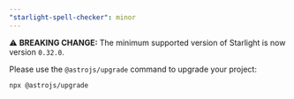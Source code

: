 ```yaml
---
"starlight-spell-checker": minor
---
```


⚠️ **BREAKING CHANGE:** The minimum supported version of Starlight is now version `0.32.0`.

Please use the `@astrojs/upgrade` command to upgrade your project:

```sh
npx @astrojs/upgrade
```
